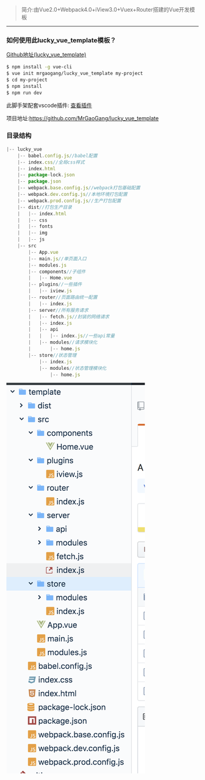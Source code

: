 > 简介:由Vue2.0+Webpack4.0+iView3.0+Vuex+Router搭建的Vue开发模板

----


### 如何使用此lucky_vue_template模板？

[Github地址(lucky_vue_template)](https://github.com/MrGaoGang/lucky_vue_template)

``` bash
$ npm install -g vue-cli
$ vue init mrgaogang/lucky_vue_template my-project
$ cd my-project
$ npm install
$ npm run dev
```
此脚手架配套vscode插件: [查看插件](https://github.com/MrGaoGang/lucky_npm)


项目地址:https://github.com/MrGaoGang/lucky_vue_template


### 目录结构


```javascript
|-- lucky_vue
    |-- babel.config.js//babel配置
    |-- index.css//全局css样式
    |-- index.html
    |-- package-lock.json
    |-- package.json
    |-- webpack.base.config.js//webpack打包基础配置
    |-- webpack.dev.config.js//本地环境打包配置
    |-- webpack.prod.config.js//生产打包配置
    |-- dist//打包生产目录
    |   |-- index.html
    |   |-- css
    |   |-- fonts
    |   |-- img
    |   |-- js
    |-- src
        |-- App.vue
        |-- main.js//单页面入口
        |-- modules.js
        |-- components//子组件
        |   |-- Home.vue
        |-- plugins//一些插件
        |   |-- iview.js
        |-- router//页面路由统一配置
        |   |-- index.js
        |-- server//所有服务请求
        |   |-- fetch.js//封装的网络请求
        |   |-- index.js
        |   |-- api
        |   |   |-- index.js//一些api常量
        |   |-- modules//请求模块化
        |       |-- home.js
        |-- store//状态管理
            |-- index.js
            |-- modules//状态管理模块化
                |-- home.js
```

![](/images/vue_template.png)
